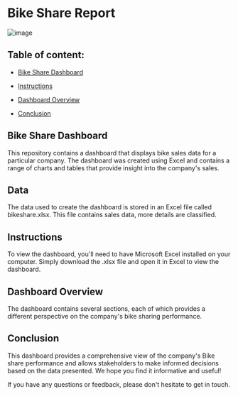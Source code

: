 # Bike Share Report

![image]()

## Table of content:

 - [Bike Share Dashboard](#bike-sales_dashboard)

 - [Instructions](#instructions)

 - [Dashboard Overview](#dashboard-overview)
 
 - [Conclusion](#conclusion)
 
## Bike Share Dashboard

This repository contains a dashboard that displays bike sales data for a particular company. The dashboard was created using Excel and contains a range of charts and tables that provide insight into the company's sales.

## Data

The data used to create the dashboard is stored in an Excel file called bikeshare.xlsx. This file contains sales data, more details are classified. 

## Instructions

To view the dashboard, you'll need to have Microsoft Excel installed on your computer. Simply download the .xlsx file and open it in Excel to view the dashboard.

## Dashboard Overview

The dashboard contains several sections, each of which provides a different perspective on the company's bike sharing performance.


## Conclusion

This dashboard provides a comprehensive view of the company's Bike share performance and allows stakeholders to make informed decisions based on the data presented. We hope you find it informative and useful!

If you have any questions or feedback, please don't hesitate to get in touch.
